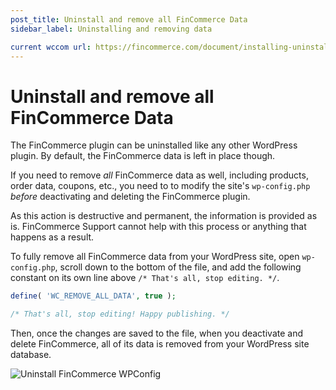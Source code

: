 ```yaml
---
post_title: Uninstall and remove all FinCommerce Data
sidebar_label: Uninstalling and removing data

current wccom url: https://fincommerce.com/document/installing-uninstalling-fincommerce/#uninstalling-fincommerce
---
```


# Uninstall and remove all FinCommerce Data

The FinCommerce plugin can be uninstalled like any other WordPress plugin. By default, the FinCommerce data is left in place though. 

If you need to remove *all* FinCommerce data as well, including products, order data, coupons, etc., you need to to modify the site's `wp-config.php` *before* deactivating and deleting the FinCommerce plugin.

As this action is destructive and permanent, the information is provided as is. FinCommerce Support cannot help with this process or anything that happens as a result. 

To fully remove all FinCommerce data from your WordPress site, open `wp-config.php`, scroll down to the bottom of the file, and add the following constant on its own line above `/* That's all, stop editing. */`.

```php
define( 'WC_REMOVE_ALL_DATA', true );

/* That's all, stop editing! Happy publishing. */ 
```

Then, once the changes are saved to the file, when you deactivate and delete FinCommerce, all of its data is removed from your WordPress site database.

![Uninstall FinCommerce WPConfig](https://fincommerce.com/wp-content/uploads/2020/03/uninstall_wocommerce_plugin_wpconfig.png)
